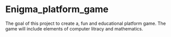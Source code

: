 # Enigma_platform_game
The goal of this project to create a, fun and educational platform game. The game will include elements of computer litracy and mathematics.
